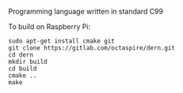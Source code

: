 Programming language written in standard C99

To build on Raspberry Pi:

```shell
sudo apt-get install cmake git
git clone https://gitlab.com/octaspire/dern.git
cd dern
mkdir build
cd build
cmake ..
make
```

